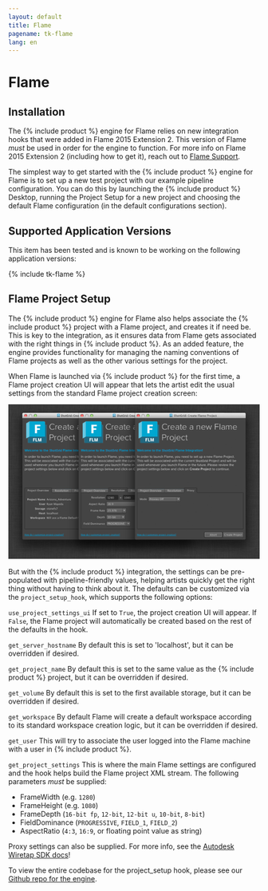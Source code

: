 ```yaml
---
layout: default
title: Flame
pagename: tk-flame
lang: en
---
```


# Flame

## Installation

The {% include product %} engine for Flame relies on new integration hooks that were added in Flame 2015 Extension 2.  This version of Flame *must* be used in order for the engine to function.  For more info on Flame 2015 Extension 2 (including how to get it), reach out to [Flame Support](https://knowledge.autodesk.com/search-result/caas/sfdcarticles/sfdcarticles/Contacting-Autodesk-Flame-or-Smoke-Customer-Support.html).

The simplest way to get started with the {% include product %} engine for Flame is to set up a new test project with our example pipeline configuration. You can do this by launching the {% include product %} Desktop, running the Project Setup for a new project and choosing the default Flame configuration (in the default configurations section).

## Supported Application Versions

This item has been tested and is known to be working on the following application versions: 

{% include tk-flame %}

## Flame Project Setup

The {% include product %} engine for Flame also helps associate the {% include product %} project with a Flame project, and creates it if need be.  This is key to the integration, as it ensures data from Flame gets associated with the right things in {% include product %}.  As an added feature, the engine provides functionality for managing the naming conventions of Flame projects as well as the other various settings for the project.

When Flame is launched via {% include product %} for the first time, a Flame project creation UI will appear that lets the artist edit the usual settings from the standard Flame project creation screen:

![Project](../images/engines/flame_project.png)

But with the {% include product %} integration, the settings can be pre-populated with pipeline-friendly values, helping artists quickly get the right thing without having to think about it.  The defaults can be customized via the `project_setup_hook`, which supports the following options:

`use_project_settings_ui`
If set to `True`, the project creation UI will appear.  If `False`, the Flame project will automatically be created based on the rest of the defaults in the hook.

`get_server_hostname`
By default this is set to 'localhost', but it can be overridden if desired.

`get_project_name`
By default this is set to the same value as the {% include product %} project, but it can be overridden if desired.

`get_volume`
By default this is set to the first available storage, but it can be overridden if desired.

`get_workspace`
By default Flame will create a default workspace according to its standard workspace creation logic, but it can be overridden if desired.

`get_user`
This will try to associate the user logged into the Flame machine with a user in {% include product %}.

`get_project_settings`
This is where the main Flame settings are configured and the hook helps build the Flame project XML stream.  The following parameters *must* be supplied:

* FrameWidth (e.g. `1280`)
* FrameHeight (e.g. `1080`)
* FrameDepth (`16-bit fp`, `12-bit`, `12-bit u`, `10-bit`, `8-bit`) 
* FieldDominance (`PROGRESSIVE`, `FIELD_1`, `FIELD_2`)
* AspectRatio (`4:3`, `16:9`, or floating point value as string)

Proxy settings can also be supplied.  For more info, see the [Autodesk Wiretap SDK docs](https://www.autodesk.com/developer-network/platform-technologies/wiretap)!

To view the entire codebase for the project_setup hook, please see our [Github repo for the engine](https://github.com/shotgunsoftware/tk-flame/blob/master/hooks/project_startup.py). 


